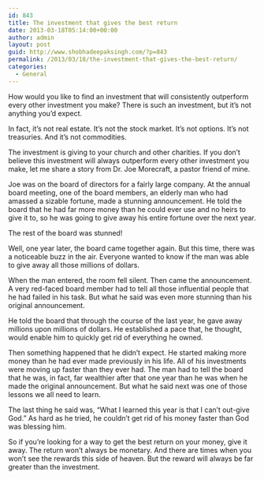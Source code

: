 ```yaml
---
id: 843
title: The investment that gives the best return
date: 2013-03-18T05:14:00+00:00
author: admin
layout: post
guid: http://www.shobhadeepaksingh.com/?p=843
permalink: /2013/03/18/the-investment-that-gives-the-best-return/
categories:
  - General
---
```

How would you like to find an investment that will consistently outperform every other investment you make? There is such an investment, but it’s not anything you’d expect.

In fact, it’s not real estate. It’s not the stock market. It’s not options. It’s not treasuries. And it’s not commodities.

The investment is giving to your church and other charities. If you don’t believe this investment will always outperform every other investment you make, let me share a story from Dr. Joe Morecraft, a pastor friend of mine.

Joe was on the board of directors for a fairly large company. At the annual board meeting, one of the board members, an elderly man who had amassed a sizable fortune, made a stunning announcement. He told the board that he had far more money than he could ever use and no heirs to give it to, so he was going to give away his entire fortune over the next year.

The rest of the board was stunned!

Well, one year later, the board came together again. But this time, there was a noticeable buzz in the air. Everyone wanted to know if the man was able to give away all those millions of dollars.

When the man entered, the room fell silent. Then came the announcement. A very red-faced board member had to tell all those influential people that he had failed in his task. But what he said was even more stunning than his original announcement.

He told the board that through the course of the last year, he gave away millions upon millions of dollars. He established a pace that, he thought, would enable him to quickly get rid of everything he owned.

Then something happened that he didn’t expect. He started making more money than he had ever made previously in his life. All of his investments were moving up faster than they ever had. The man had to tell the board that he was, in fact, far wealthier after that one year than he was when he made the original announcement. But what he said next was one of those lessons we all need to learn.

The last thing he said was, “What I learned this year is that I can’t out-give God.” As hard as he tried, he couldn’t get rid of his money faster than God was blessing him.

So if you’re looking for a way to get the best return on your money, give it away. The return won’t always be monetary. And there are times when you won’t see the rewards this side of heaven. But the reward will always be far greater than the investment.